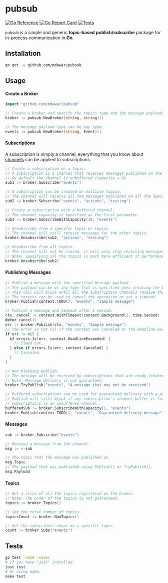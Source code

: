# pubsub

[![Go Reference](https://pkg.go.dev/badge/github.com/mdawar/pubsub.svg)](https://pkg.go.dev/github.com/mdawar/pubsub)
[![Go Report Card](https://goreportcard.com/badge/github.com/mdawar/pubsub)](https://goreportcard.com/report/github.com/mdawar/pubsub)
[![Tests](https://github.com/mdawar/pubsub/actions/workflows/test.yml/badge.svg)](https://github.com/mdawar/pubsub/actions/workflows/test.yml)

`pubsub` is a simple and generic **topic-based** **publish/subscribe** package for in-process communication in **Go**.

## Installation

```sh
go get -u github.com/mdawar/pubsub
```

## Usage

#### Create a Broker

```go
import "github.com/mdawar/pubsub"

// Create a broker and specify the topics type and the message payloads type.
broker := pubsub.NewBroker[string, string]()

// The message payload type can be any type.
events := pubsub.NewBroker[string, Event]()
```

#### Subscriptions

A subscription is simply a channel, everything that you know about [channels](https://go.dev/ref/spec#Channel_types) can be applied to subscriptions.

```go
// Create a subscription on a topic.
// A subscription is a channel that receives messages published on the topic.
// By default the channel is unbuffered (capacity = 0).
sub1 := broker.Subscribe("events")

// A subscription can be created on multiple topics.
// The channel will receive all the messages published on all the specified topics.
sub2 := broker.Subscribe("events", "actions", "testing")

// Create a subscription with a buffered channel.
// The channel capacity is specified as the first parameter.
sub3 := broker.SubscribeWithCapacity(10, "events")

// Unsubscribe from a specific topic or topics.
// The channel will still receive messages for the other topics.
broker.Unsubscribe(sub2, "actions", "testing")

// Unsubscribe from all topics.
// The channel will not be closed, it will only stop receiving messages.
// Note: Specifying all the topics is much more efficient if performance is critical.
broker.Unsubscribe(sub2)
```

#### Publishing Messages

```go
// Publish a message with the specified message payload.
// The payload can be of any type that is specified when creating the broker.
// This call will block until all the subscription channels receive the message.
// The context can be used to cancel the operation or set a timeout.
broker.Publish(context.TODO(), "events", "Sample message")
```

```go
// Publish a message and timeout after 1 second.
ctx, cancel := context.WithTimeout(context.Background(), time.Second)
defer cancel()
err := broker.Publish(ctx, "events", "Sample message")
// The error is not nil if the context was canceled or the deadline exceeded.
if err != nil {
  if errors.Is(err, context.DeadlineExceeded) {
    // Timed out.
  } else if errors.Is(err, context.Canceled) {
    // Canceled.
  }
}
```

```go
// Non blocking publish.
// The message will be received by subscriptions that are ready (channel buffer is not full).
// Note: Message delivery is not guaranteed.
broker.TryPublish("events", "A message that may not be received")

// Buffered subscriptions can be used for guaranteed delivery with a non-blocking publish.
// Publish will still block if any subscription's channel buffer is full, or any of the
// subscriptions is an unbuffered channel.
bufferedSub := broker.SubscribeWithCapacity(1, "events")
broker.Publish(context.TODO(), "events", "Guaranteed delivery message")
```

#### Messages

```go
sub := broker.Subscribe("events")

// Receive a message from the channel.
msg := <-sub

// The topic that the message was published on.
msg.Topic
// The payload that was published using Publish() or TryPublish().
msg.Payload
```

#### Topics

```go
// Get a slice of all the topics registered on the broker.
// Note: The order of the topics is not guaranteed.
topics := broker.Topics()

// Get the total number of topics.
topicsCount := broker.NumTopics()

// Get the subscribers count on a specific topic.
count := broker.Subs("events")
```

## Tests

```sh
go test -race -cover
# If you have "just" installed.
just test
# Or using make.
make test
```
